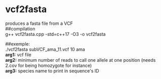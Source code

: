# vcf2fasta  
produces a fasta file from a VCF  
##compilation  
g++ vcf2fasta.cpp -std=c++17 -O3 -o vcf2fasta  
  
##exemple:  
./vcf2fasta subVCF_ama_11.vcf 10 ama  
**arg1:** vcf file  
**arg2:** minimum number of reads to call one allele at one position (needs 2.cov for being homozygote for instance)  
**arg3:** species name to print in sequence's ID  

